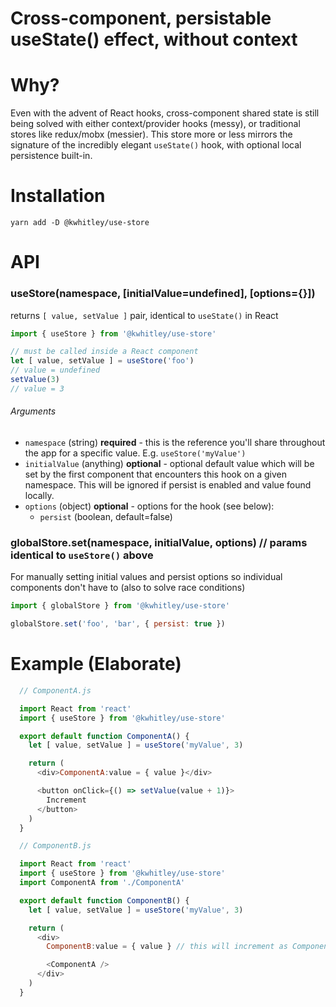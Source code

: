 Cross-component, persistable useState() effect, without context
===

# Why?
Even with the advent of React hooks, cross-component shared state
is still being solved with either context/provider hooks (messy), or traditional
stores like redux/mobx (messier).  This store more or less mirrors the signature of
the incredibly elegant `useState()` hook, with optional local persistence built-in.

# Installation
```
yarn add -D @kwhitley/use-store
```

# API
### useStore(namespace, [initialValue=undefined], [options={}])
returns `[ value, setValue ]` pair, identical to `useState()` in React
```js
import { useStore } from '@kwhitley/use-store'

// must be called inside a React component
let [ value, setValue ] = useStore('foo')
// value = undefined
setValue(3)
// value = 3
```

###### Arguments
- `namespace` (string) **required** - this is the reference you'll share throughout the app for a specific value.  E.g. `useStore('myValue')`
- `initialValue` (anything) **optional** - optional default value which will be set by the first component that encounters this hook on a given namespace.  This will be ignored if persist is enabled and value found locally.
- `options` (object) **optional** - options for the hook (see below):
  - `persist` (boolean, default=false)

### globalStore.set(namespace, initialValue, options) // params identical to `useStore()` above
For manually setting initial values and persist options so individual components don't have to (also to solve race conditions)
```js
import { globalStore } from '@kwhitley/use-store'

globalStore.set('foo', 'bar', { persist: true })
```

# Example (Elaborate)
```js
  // ComponentA.js

  import React from 'react'
  import { useStore } from '@kwhitley/use-store'

  export default function ComponentA() {
    let [ value, setValue ] = useStore('myValue', 3)

    return (
      <div>ComponentA:value = { value }</div>

      <button onClick={() => setValue(value + 1)}>
        Increment
      </button>
    )
  }
```

```js
  // ComponentB.js

  import React from 'react'
  import { useStore } from '@kwhitley/use-store'
  import ComponentA from './ComponentA'

  export default function ComponentB() {
    let [ value, setValue ] = useStore('myValue', 3)

    return (
      <div>
        ComponentB:value = { value } // this will increment as ComponentA clicks are registered

        <ComponentA />
      </div>
    )
  }
```
